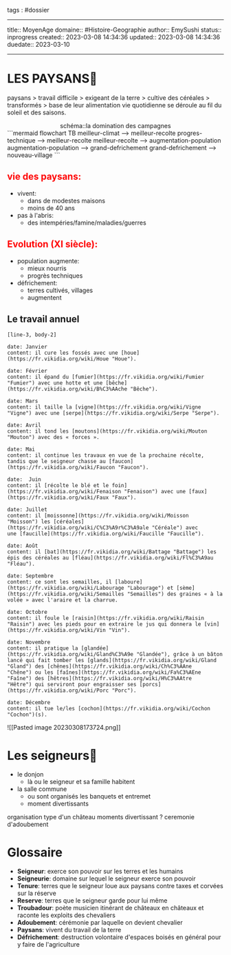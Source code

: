 
tags : #dossier


---

title:: MoyenAge
domaine:: #Histoire-Geographie 
author:: EmySushi
status:: inprogress
created:: 2023-03-08 14:34:36
updated:: 2023-03-08 14:34:36
duedate:: 2023-03-10

---


# LES PAYSANS🌽 



paysans  > travail difficile > exigeant de la terre > cultive des céréales > transformés > base de leur alimentation 
vie quotidienne se déroule au fil du soleil et des saisons.




<center>schéma::la domination des campagnes</center>
```mermaid
flowchart TB
meilleur-climat --> meilleur-recolte
progres-technique --> meilleur-recolte
meilleur-recolte --> augmentation-population
augmentation-population --> grand-defrichement
grand-defrichement --> nouveau-village
```


## <font color="#ff0000">vie des paysans: </font>
- vivent:
	-  dans de modestes maisons
	- moins de 40 ans 
- pas à l'abris:
	- des intempéries/famine/maladies/guerres 

## <font color="#ff0000">Evolution (XI siècle):</font>
- population augmente:
	- mieux nourris
	- progrès techniques 
- défrichement:
	- terres cultivés, villages
	- augmentent


## Le travail annuel

```timeline-labeled
[line-3, body-2]

date: Janvier 
content: il cure les fossés avec une [houe](https://fr.vikidia.org/wiki/Houe "Houe").

date: Février 
content: il épand du [fumier](https://fr.vikidia.org/wiki/Fumier "Fumier") avec une hotte et une [bêche](https://fr.vikidia.org/wiki/B%C3%AAche "Bêche").

date: Mars 
content: il taille la [vigne](https://fr.vikidia.org/wiki/Vigne "Vigne") avec une [serpe](https://fr.vikidia.org/wiki/Serpe "Serpe").

date: Avril 
content: il tond les [moutons](https://fr.vikidia.org/wiki/Mouton "Mouton") avec des « forces ».

date: Mai 
content: il continue les travaux en vue de la prochaine récolte, tandis que le seigneur chasse au [faucon](https://fr.vikidia.org/wiki/Faucon "Faucon").

date:  Juin 
content: il [récolte le blé et le foin](https://fr.vikidia.org/wiki/Fenaison "Fenaison") avec une [faux](https://fr.vikidia.org/wiki/Faux "Faux").

date: Juillet 
content: il [moissonne](https://fr.vikidia.org/wiki/Moisson "Moisson") les [céréales](https://fr.vikidia.org/wiki/C%C3%A9r%C3%A9ale "Céréale") avec une [faucille](https://fr.vikidia.org/wiki/Faucille "Faucille").

date: Août 
content: il [bat](https://fr.vikidia.org/wiki/Battage "Battage") les épis des céréales au [fléau](https://fr.vikidia.org/wiki/Fl%C3%A9au "Fléau").

date: Septembre 
content: ce sont les semailles, il [laboure](https://fr.vikidia.org/wiki/Labourage "Labourage") et [sème](https://fr.vikidia.org/wiki/Semailles "Semailles") des graines « à la volée » avec l'araire et la charrue.

date: Octobre 
content: il foule le [raisin](https://fr.vikidia.org/wiki/Raisin "Raisin") avec les pieds pour en extraire le jus qui donnera le [vin](https://fr.vikidia.org/wiki/Vin "Vin").

date: Novembre 
content: il pratique la [glandée](https://fr.vikidia.org/wiki/Gland%C3%A9e "Glandée"), grâce à un bâton lancé qui fait tomber les [glands](https://fr.vikidia.org/wiki/Gland "Gland") des [chênes](https://fr.vikidia.org/wiki/Ch%C3%AAne "Chêne") ou les [faînes](https://fr.vikidia.org/wiki/Fa%C3%AEne "Faîne") des [hêtres](https://fr.vikidia.org/wiki/H%C3%AAtre "Hêtre") qui serviront pour engraisser ses [porcs](https://fr.vikidia.org/wiki/Porc "Porc").

date: Décembre 
content: il tue le/les [cochon](https://fr.vikidia.org/wiki/Cochon "Cochon")(s).

```


![[Pasted image 20230308173724.png]]


# Les seigneurs👑


- le donjon 
	- là ou le seigneur et sa famille habitent
- la salle commune
	- ou sont organisés les banquets et entremet
	- moment divertissants

organisation type d'un château
moments divertissant ? 
ceremonie d'adoubement

# Glossaire
- **Seigneur**: exerce son pouvoir sur les terres et les humains
- **Seigneurie**: domaine sur lequel le seigneur exerce son pouvoir
- **Tenure**: terres que le seigneur loue aux paysans contre taxes et corvées sur la réserve
- **Reserve**: terres que le seigneur garde pour lui même
- **Troubadour**: poète musicien itinérant de châteaux en châteaux et raconte les exploits des chevaliers
- **Adoubement**: cérémonie par laquelle on devient chevalier
- **Paysans**:  vivent du travail de la terre
- **Défrichement**:  destruction volontaire d'espaces boisés en général pour y faire de l'agriculture





